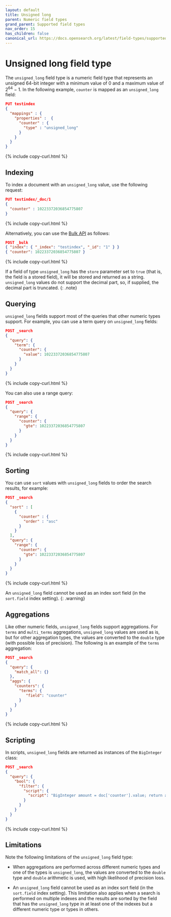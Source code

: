 ```yaml
---
layout: default
title: Unsigned long
parent: Numeric field types
grand_parent: Supported field types
nav_order: 15
has_children: false
canonical_url: https://docs.opensearch.org/latest/field-types/supported-field-types/unsigned-long/
---
```


# Unsigned long field type

The `unsigned_long` field type is a numeric field type that represents an unsigned 64-bit integer with a minimum value of 0 and a maximum value of 2<sup>64</sup> &minus; 1. In the following example, `counter` is mapped as an `unsigned_long` field:


```json
PUT testindex 
{
  "mappings" : {
    "properties" :  {
      "counter" : {
        "type" : "unsigned_long"
      }
    }
  }
}
```
{% include copy-curl.html %}

## Indexing  

To index a document with an `unsigned_long` value, use the following request:

```json
PUT testindex/_doc/1 
{
  "counter" : 10223372036854775807
}
```
{% include copy-curl.html %}

Alternatively, you can use the [Bulk API]({{site.url}}{{site.baseurl}}/api-reference/document-apis/bulk/) as follows:

```json
POST _bulk
{ "index": { "_index": "testindex", "_id": "1" } }
{ "counter": 10223372036854775807 }
```
{% include copy-curl.html %}

If a field of type `unsigned_long` has the `store` parameter set to `true` (that is, the field is a stored field), it will be stored and returned as a string. `unsigned_long` values do not support the decimal part, so, if supplied, the decimal part is truncated.
{: .note}

## Querying

`unsigned_long` fields support most of the queries that other numeric types support. For example, you can use a term query on `unsigned_long` fields:

```json
POST _search
{
  "query": {
    "term": {
      "counter": {
        "value": 10223372036854775807
      }
    }
  }
}
```
{% include copy-curl.html %}

You can also use a range query:

```json
POST _search
{
  "query": {
    "range": {
      "counter": {
        "gte": 10223372036854775807
      }
    }
  }
}
```
{% include copy-curl.html %}

## Sorting

You can use `sort` values with `unsigned_long` fields to order the search results, for example:

```json
POST _search
{
  "sort" : [
    { 
      "counter" : { 
        "order" : "asc" 
      } 
    }
  ],
  "query": {
    "range": {
      "counter": {
        "gte": 10223372036854775807
      }
    }
  }
}
```
{% include copy-curl.html %}


An `unsigned_long` field cannot be used as an index sort field (in the `sort.field` index setting).
{: .warning}

## Aggregations

Like other numeric fields, `unsigned_long` fields support aggregations. For `terms` and `multi_terms` aggregations, `unsigned_long` values are used as is, but for other aggregation types, the values are converted to the `double` type (with possible loss of precision). The following is an example of the `terms` aggregation:

```json
POST _search
{
  "query": {
    "match_all": {}
  },
  "aggs": {
    "counters": {
      "terms": { 
         "field": "counter" 
      }
    }
  }
}
```
{% include copy-curl.html %}

## Scripting

In scripts, `unsigned_long` fields are returned as instances of the `BigInteger` class: 

```json
POST _search
{
  "query": {
    "bool": {
      "filter": {
        "script": {
          "script": "BigInteger amount = doc['counter'].value; return amount.compareTo(BigInteger.ZERO) > 0;"
        }
      }
    }
  }
}
```
{% include copy-curl.html %}


## Limitations

Note the following limitations of the `unsigned_long` field type:

- When aggregations are performed across different numeric types and one of the types is `unsigned_long`, the values are converted to the `double` type and `double` arithmetic is used, with high likelihood of precision loss.

- An `unsigned_long` field cannot be used as an index sort field (in the `sort.field` index setting). This limitation also applies when a search is performed on multiple indexes and the results are sorted by the field that has the `unsigned_long` type in at least one of the indexes but a different numeric type or types in others. 